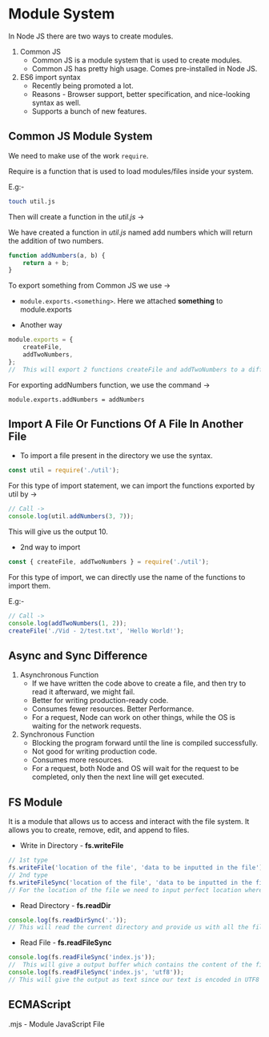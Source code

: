 # Module System

In Node JS there are two ways to create modules.

1. Common JS
   - Common JS is a module system that is used to create modules.
   - Common JS has pretty high usage. Comes pre-installed in Node JS.
2. ES6 import syntax
   - Recently being promoted a lot.
   - Reasons - Browser support, better specification, and nice-looking syntax as well.
   - Supports a bunch of new features.

## Common JS Module System

We need to make use of the work `require`.

Require is a function that is used to load modules/files inside your system.

E.g:-

```bash
touch util.js
```

Then will create a function in the _util.js_ ->

We have created a function in _util.js_ named add numbers which will return the addition of two numbers.

```javascript
function addNumbers(a, b) {
	return a + b;
}
```

To export something from Common JS we use ->

- `module.exports.<something>`. Here we attached **something** to module.exports

- Another way

```javascript
module.exports = {
	createFile,
	addTwoNumbers,
};
//  This will export 2 functions createFile and addTwoNumbers to a different file.
```

For exporting addNumbers function, we use the command ->

`module.exports.addNumbers = addNumbers`

## Import A File Or Functions Of A File In Another File

- To import a file present in the directory we use the syntax.

```javascript
const util = require('./util');
```

For this type of import statement, we can import the functions exported by util by ->

```javascript
// Call ->
console.log(util.addNumbers(3, 7));
```

This will give us the output 10.

- 2nd way to import

```javascript
const { createFile, addTwoNumbers } = require('./util');
```

For this type of import, we can directly use the name of the functions to import them.

E.g:-

```javascript
// Call ->
console.log(addTwoNumbers(1, 2));
createFile('./Vid - 2/test.txt', 'Hello World!');
```

## Async and Sync Difference

1. Asynchronous Function
   - If we have written the code above to create a file, and then try to read it afterward, we might fail.
   - Better for writing production-ready code.
   - Consumes fewer resources. Better Performance.
   - For a request, Node can work on other things, while the OS is waiting for the network requests.
2. Synchronous Function
   - Blocking the program forward until the line is compiled successfully.
   - Not good for writing production code.
   - Consumes more resources.
   - For a request, both Node and OS will wait for the request to be completed, only then the next line will get executed.

## FS Module

It is a module that allows us to access and interact with the file system.
It allows you to create, remove, edit, and append to files.

- Write in Directory - **fs.writeFile**

```javascript
// 1st type
fs.writeFile('location of the file', 'data to be inputted in the file');
// 2nd type
fs.writeFileSync('location of the file', 'data to be inputted in the file');
// For the location of the file we need to input perfect location where the file is to be placed.
```

- Read Directory - **fs.readDir**

```javascript
console.log(fs.readDirSync('.'));
// This will read the current directory and provide us with all the files present in the folder.
```

- Read File - **fs.readFileSync**

```javascript
console.log(fs.readFileSync('index.js'));
//  This will give a output buffer which contains the content of the file.
console.log(fs.readFileSync('index.js', 'utf8'));
// This will give the output as text since our text is encoded in UTF8 it will decode it and give us the output.
```

## ECMAScript

.mjs - Module JavaScript File
